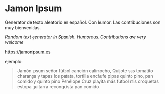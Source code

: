 # Jamon Ipsum

Generator de texto aleatorio en español. Con humor. Las contribuciones son muy bienvenidas.

*Random text generator in Spanish. Humorous. Contributions are very welcome*

https://jamonipsum.es

ejemplo:

> Jamón ipsum señor fútbol canción calimocho, Quijote sus tomatito charanga y tapas los patata, tortilla enchufe pipas quinto pino, pan comido y quinto pino Penélope Cruz playita más fútbol mis croquetas estopa guitarra reconquista pan comido.
